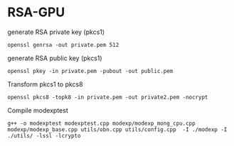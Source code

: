 # RSA-GPU

generate RSA private key (pkcs1)
```
openssl genrsa -out private.pem 512
```

generate RSA public key (pkcs1)
```
openssl pkey -in private.pem -pubout -out public.pem
```

Transform pkcs1 to pkcs8
```
openssl pkcs8 -topk8 -in private.pem -out private2.pem -nocrypt
```

Compile modexptest
```
g++ -o modexptest modexptest.cpp modexp/modexp_mong_cpu.cpp modexp/modexp_base.cpp utils/obn.cpp utils/config.cpp  -I ./modexp -I ./utils/ -lssl -lcrypto
```